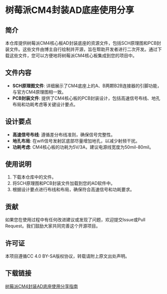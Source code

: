 # 树莓派CM4封装AD底座使用分享

## 简介
本仓库提供树莓派CM4核心板AD封装底座的资源文件，包括SCH原理图和PCB封装文件。这些文件由博主自行绘制并开源，旨在帮助开发者进行二次开发。通过下载这些文件，您可以方便地将树莓派CM4核心板集成到您的项目中。

## 文件内容
- **SCH原理图文件**: 详细展示了CM4底座上的A、B两颗B2B连接器的引脚功能，与官方CM4原理图相一致。
- **PCB封装文件**: 提供了CM4核心板的PCB封装设计，包括高速信号布线、地孔布局和功耗考虑等关键设计要点。

## 设计要点
- **高速信号布线**: 遵循差分布线准则，确保信号完整性。
- **地孔布局**: 在wifi信号发射区底部尽量增加地孔，以减少射频干扰。
- **功耗考虑**: CM4核心板的功耗为5V/3A，建议电源线宽度为50mil-80mil。

## 使用说明
1. 下载本仓库中的文件。
2. 将SCH原理图和PCB封装文件加载到您的AD软件中。
3. 根据设计要点进行布线和布局，确保符合高速信号和功耗要求。

## 贡献
如果您在使用过程中有任何改进建议或发现了问题，欢迎提交Issue或Pull Request。我们鼓励大家共同完善这个开源项目。

## 许可证
本项目遵循CC 4.0 BY-SA版权协议，转载请附上原文出处声明。

## 下载链接

[树莓派CM4封装AD底座使用分享指南](https://pan.quark.cn/s/65f7324e6b08)